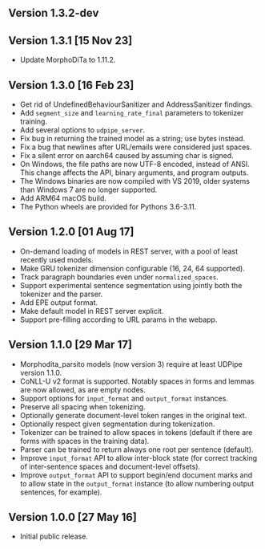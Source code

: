 Version 1.3.2-dev
-----------------


Version 1.3.1 [15 Nov 23]
-------------------------
- Update MorphoDiTa to 1.11.2.


Version 1.3.0 [16 Feb 23]
-------------------------
- Get rid of UndefinedBehaviourSanitizer and AddressSanitizer findings.
- Add `segment_size` and `learning_rate_final` parameters to tokenizer training.
- Add several options to `udpipe_server`.
- Fix bug in returning the trained model as a string; use bytes instead.
- Fix a bug that newlines after URL/emails were considered just spaces.
- Fix a silent error on aarch64 caused by assuming char is signed.
- On Windows, the file paths are now UTF-8 encoded, instead of ANSI.
  This change affects the API, binary arguments, and program outputs.
- The Windows binaries are now compiled with VS 2019, older systems
  than Windows 7 are no longer supported.
- Add ARM64 macOS build.
- The Python wheels are provided for Pythons 3.6-3.11.


Version 1.2.0 [01 Aug 17]
-------------------------
- On-demand loading of models in REST server, with a pool
  of least recently used models.
- Make GRU tokenizer dimension configurable (16, 24, 64 supported).
- Track paragraph boundaries even under `normalized_spaces`.
- Support experimental sentence segmentation using
  jointly both the tokenizer and the parser.
- Add EPE output format.
- Make default model in REST server explicit.
- Support pre-filling according to URL params in the webapp.


Version 1.1.0 [29 Mar 17]
-------------------------
- Morphodita_parsito models (now version 3) require at least
  UDPipe version 1.1.0.
- CoNLL-U v2 format is supported. Notably spaces in forms
  and lemmas are now allowed, as are empty nodes.
- Support options for `input_format` and `output_format` instances.
- Preserve all spacing when tokenizing.
- Optionally generate document-level token ranges in the original text.
- Optionally respect given segmentation during tokenization.
- Tokenizer can be trained to allow spaces in tokens
  (default if there are forms with spaces in the training data).
- Parser can be trained to return always one root per sentence (default).
- Improve `input_format` API to allow inter-block state (for correct
  tracking of inter-sentence spaces and document-level offsets).
- Improve `output_format` API to support begin/end document marks
  and to allow state in the `output_format` instance (to allow
  numbering output sentences, for example).


Version 1.0.0 [27 May 16]
-------------------------
- Initial public release.
